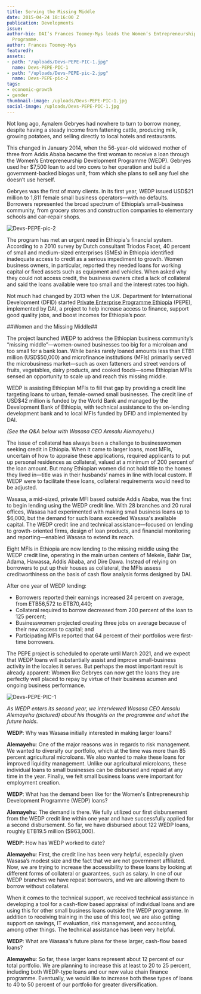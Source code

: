 ```yaml
---
title: Serving the Missing Middle
date: 2015-04-24 18:16:00 Z
publication: Developments
issue: 
author-bio: DAI’s Frances Toomey-Mys leads the Women’s Entrepreneurship Development
  Programme.
author: Frances Toomey-Mys
featured?: 
assets:
- path: "/uploads/Devs-PEPE-PIC-1.jpg"
  name: Devs-PEPE-PIC-1
- path: "/uploads/Devs-PEPE-pic-2.jpg"
  name: Devs-PEPE-pic-2
tags:
- economic-growth
- gender
thumbnail-image: /uploads/Devs-PEPE-PIC-1.jpg
social-image: /uploads/Devs-PEPE-PIC-1.jpg
---
```


Not long ago, Aynalem Gebryes had nowhere to turn to borrow money, despite having a steady income from fattening cattle, producing milk, growing potatoes, and selling directly to local hotels and restaurants.

This changed in January 2014, when the 56-year-old widowed mother of three from Addis Ababa became the first woman to receive a loan through the Women’s Entrepreneurship Development Programme (WEDP). Gebryes used her $7,500 loan to add two cows to her operation and build a government-backed biogas unit, from which she plans to sell any fuel she doesn’t use herself.



Gebryes was the first of many clients. In its first year, WEDP issued USD$21 million to 1,811 female small business operators—with no defaults. Borrowers represented the broad spectrum of Ethiopia’s small-business community, from grocery stores and construction companies to elementary schools and car-repair shops.

![Devs-PEPE-pic-2](/uploads/Devs-PEPE-pic-2.jpg "Aynalem Gebryes, left, with her MFI loan officer and cashier.") 

The program has met an urgent need in Ethiopia's financial system. According to a 2010 survey by Dutch consultant Triodos Facet, 40 percent of small and medium-sized enterprises (SMEs) in Ethiopia identified inadequate access to credit as a serious impediment to growth. Women business owners, in particular, reported they needed loans for working capital or fixed assets such as equipment and vehicles. When asked why they could not access credit, the business owners cited a lack of collateral and said the loans available were too small and the interest rates too high.

Not much had changed by 2013 when the U.K. Department for International Development (DFID) started [Private Enterprise Programme Ethiopia](http://dai-global-developments.com/articles/serving-the-missing-middle-creating-access-to-finance-for-female-owned-small-businesses-in-ethiopia/) (PEPE), implemented by DAI, a project to help increase access to finance, support good quality jobs, and boost incomes for Ethiopia’s poor.

##Women and the Missing Middle##

The project launched WEDP to address the Ethiopian business community’s “missing middle”—women-owned businesses too big for a microloan and too small for a bank loan. While banks rarely loaned amounts less than ETB1 million (USD$50,000) and microfinance institutions (MFIs) primarily served the microbusiness market—such as oxen fatteners and street vendors of fruits, vegetables, dairy products, and cooked foods—some Ethiopian MFIs sensed an opportunity to scale up and reach this missing middle.

WEDP is assisting Ethiopian MFIs to fill that gap by providing a credit line targeting loans to urban, female-owned small businesses. The credit line of USD$42 million is funded by the World Bank and managed by the Development Bank of Ethiopia, with technical assistance to the on-lending development bank and to local MFIs funded by DFID and implemented by DAI.

*(See the Q&A below with Wasasa CEO Amsalu Alemayehu.)*  

The issue of collateral has always been a challenge to businesswomen seeking credit in Ethiopia. When it came to larger loans, most MFIs, uncertain of how to appraise these applications, required applicants to put up personal residences as collateral, valued at a minimum of 200 percent of the loan amount. But many Ethiopian women did not hold title to the homes they lived in—title was in their husbands’ names in line with local custom. If WEDP were to facilitate these loans, collateral requirements would need to be adjusted.

Wasasa, a mid-sized, private MFI based outside Addis Ababa, was the first to begin lending using the WEDP credit line. With 28 branches and 20 rural offices, Wasasa had experimented with making small business loans up to $6,000, but the demand for such loans exceeded Wasasa's available capital. The WEDP credit line and technical assistance—focused on lending to growth-oriented firms, design of loan products, and financial monitoring and reporting—enabled Wasasa to extend its reach.

Eight MFIs in Ethiopia are now lending to the missing middle using the WEDP credit line, operating in the main urban centers of Mekele, Bahir Dar, Adama, Hawassa, Addis Ababa, and Dire Dawa. Instead of relying on borrowers to put up their houses as collateral, the MFIs assess creditworthiness on the basis of cash flow analysis forms designed by DAI.

After one year of WEDP lending:

* Borrowers reported their earnings increased 24 percent on average, from ETB56,572 to ETB70,440;
* Collateral required to borrow decreased from 200 percent of the loan to 125 percent;
* Businesswomen projected creating three jobs on average because of their new access to capital; and
* Participating MFIs reported that 64 percent of their portfolios were first-time borrowers.

The PEPE project is scheduled to operate until March 2021, and we expect that WEDP loans will substantially assist and improve small-business activity in the locales it serves. But perhaps the most important result is already apparent: Women like Gebryes can now get the loans they are perfectly well placed to repay by virtue of their business acumen and ongoing business performance.

![Devs-PEPE-PIC-1](/uploads/Devs-PEPE-PIC-1.jpg) 

*As WEDP enters its second year, we interviewed Wasasa CEO Amsalu Alemayehu (pictured) about his thoughts on the programme and what the future holds.*

**WEDP**: Why was Wasasa initially interested in making larger loans?

**Alemayehu**: One of the major reasons was in regards to risk management. We wanted to diversify our portfolio, which at the time was more than 85 percent agricultural microloans. We also wanted to make these loans for improved liquidity management. Unlike our agricultural microloans, these individual loans to small businesses can be disbursed and repaid at any time in the year. Finally, we felt small business loans were important for employment creation. 

**WEDP**: What has the demand been like for the Women's Entrepreneurship Development Programme (WEDP) loans?

**Alemayehu**: The demand is there. We fully utilized our first disbursement from the WEDP credit line within one year and have successfully applied for a second disbursement. So far, we have disbursed about 122 WEDP loans, roughly ETB19.5 million ($963,000). 

**WEDP**: How has WEDP worked to date?

**Alemayehu**: First, the credit line has been very helpful, especially given Wasasa’s modest size and the fact that we are not government affiliated. Now, we are trying to increase the accessibility to these loans by looking at different forms of collateral or guarantees, such as salary. In one of our WEDP branches we have repeat borrowers, and we are allowing them to borrow without collateral. 

When it comes to the technical support, we received technical assistance in developing a tool for a cash-flow based appraisal of individual loans and are using this for other small business loans outside the WEDP programme. In addition to receiving training in the use of this tool, we are also getting support on savings, IT evaluation, risk management, and accounting, among other things. The technical assistance has been very helpful.

**WEDP**: What are Wasasa's future plans for these larger, cash-flow based loans?

**Alemayehu**: So far, these larger loans represent about 12 percent of our total portfolio. We are planning to increase this at least to 20 to 25 percent, including both WEDP-type loans and our new value chain finance programme. Eventually, we would like to increase both these types of loans to 40 to 50 percent of our portfolio for greater diversification.
